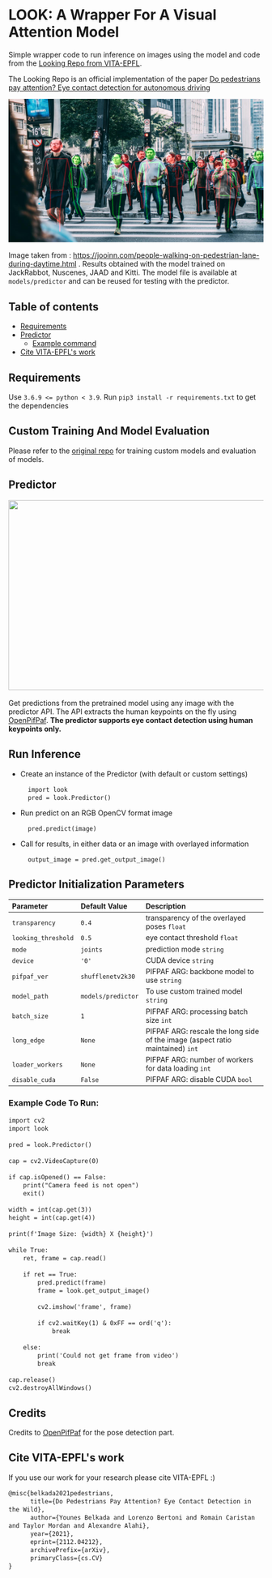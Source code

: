 # LOOK: A Wrapper For A Visual Attention Model

Simple wrapper code to run inference on images using the model and code from the [Looking Repo from VITA-EPFL](https://github.com/vita-epfl/looking).

The Looking Repo is an official implementation of the paper [Do pedestrians pay attention? Eye contact detection for autonomous driving](https://arxiv.org/abs/2112.04212)

![alt text](https://github.com/cwittwer/look/blob/main/images/people-walking-on-pedestrian-lane-during-daytime.pedictions.png)

Image taken from : https://jooinn.com/people-walking-on-pedestrian-lane-during-daytime.html . Results obtained with the model trained on JackRabbot, Nuscenes, JAAD and Kitti. The model file is available at ```models/predictor``` and can be reused for testing with the predictor. 

## Table of contents

- [Requirements](#requirements)
- [Predictor](#predictor)
  * [Example command](#example-command-)
- [Cite VITA-EPFL's work](#cite-VITA-EPFL's-work)


## Requirements

Use ```3.6.9 <= python < 3.9```. Run ```pip3 install -r requirements.txt``` to get the dependencies

## Custom Training And Model Evaluation

Please refer to the [original repo](https://github.com/vita-epfl/looking) for training custom models and evaluation of models.

## Predictor

<img src="https://github.com/cwittwer/look/blob/main/images/kitti.gif" data-canonical-src="https://github.com/cwittwer/look/blob/main/images/kitti.gif" width="1238" height="375" />

Get predictions from the pretrained model using any image with the predictor API. The API extracts the human keypoints on the fly using [OpenPifPaf](https://openpifpaf.github.io/intro.html). **The predictor supports eye contact detection using human keypoints only.**

## Run Inference
<ul>
  <li>Create an instance of the Predictor (with default or custom settings)</li>
      
      import look
      pred = look.Predictor()
      
  <li>Run predict on an RGB OpenCV format image</li>
        
      pred.predict(image)
      
  <li>Call for results, in either data or an image with overlayed information</li>
        
      output_image = pred.get_output_image()
      

</ul>

## Predictor Initialization Parameters

| Parameter                 |Default Value   |Description   |
| :------------------------ |:---------------|:-------------|
| ```transparency``` | ```0.4``` | transparency of the overlayed poses ```float``` |
| ```looking_threshold``` | ```0.5``` | eye contact threshold ```float``` |
| ```mode``` | ```joints``` | prediction mode ```string``` |
| ```device``` | ```'0'``` | CUDA device ```string``` |
| ```pifpaf_ver``` | ```shufflenetv2k30``` | PIFPAF ARG: backbone model to use ```string``` |
| ```model_path``` | ```models/predictor``` | To use custom trained model ```string``` |
| ```batch_size``` | ```1``` | PIFPAF ARG: processing batch size ```int``` |
| ```long_edge``` | ```None``` | PIFPAF ARG: rescale the long side of the image (aspect ratio maintained) ```int``` |
| ```loader_workers``` | ```None``` | PIFPAF ARG: number of workers for data loading ```int``` |
| ```disable_cuda``` | ```False``` | PIFPAF ARG: disable CUDA ```bool``` |


### Example Code To Run:

  ```
  import cv2
  import look

  pred = look.Predictor()

  cap = cv2.VideoCapture(0)

  if cap.isOpened() == False:
      print("Camera feed is not open")
      exit()

  width = int(cap.get(3))
  height = int(cap.get(4))

  print(f'Image Size: {width} X {height}')

  while True:
      ret, frame = cap.read()

      if ret == True:
          pred.predict(frame)
          frame = look.get_output_image()

          cv2.imshow('frame', frame)

          if cv2.waitKey(1) & 0xFF == ord('q'):
              break
      
      else:
          print('Could not get frame from video')
          break

  cap.release()
  cv2.destroyAllWindows()
  ```

## Credits

Credits to [OpenPifPaf](https://openpifpaf.github.io/intro.html) for the pose detection part.

## Cite VITA-EPFL's work

If you use our work for your research please cite VITA-EPFL :) 

```
@misc{belkada2021pedestrians,
      title={Do Pedestrians Pay Attention? Eye Contact Detection in the Wild}, 
      author={Younes Belkada and Lorenzo Bertoni and Romain Caristan and Taylor Mordan and Alexandre Alahi},
      year={2021},
      eprint={2112.04212},
      archivePrefix={arXiv},
      primaryClass={cs.CV}
}
```
